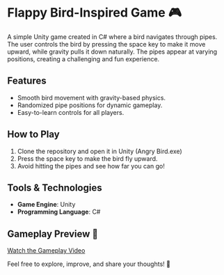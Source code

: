 # Flappy Bird-Inspired Game 🎮

A simple Unity game created in C# where a bird navigates through pipes. The user controls the bird by pressing the space key to make it move upward, while gravity pulls it down naturally. The pipes appear at varying positions, creating a challenging and fun experience.

## Features
- Smooth bird movement with gravity-based physics.
- Randomized pipe positions for dynamic gameplay.
- Easy-to-learn controls for all players.

## How to Play
1. Clone the repository and open it in Unity (Angry Bird.exe)
3. Press the space key to make the bird fly upward.
4. Avoid hitting the pipes and see how far you can go!

## Tools & Technologies
- **Game Engine**: Unity
- **Programming Language**: C#

## Gameplay Preview 🎥
[Watch the Gameplay Video](Assets/0123.mp4)


Feel free to explore, improve, and share your thoughts! 🚀
